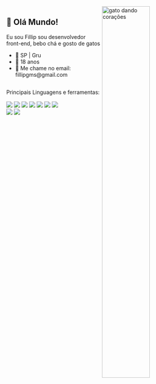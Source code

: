 <img align="right" alt="gato dando corações" src="https://i.imgur.com/KfjIaT1.gif" style="width: 50%; max-width: 300px">

## 👋 Olá Mundo!

Eu sou Fillip sou desenvolvedor front-end, bebo chá e gosto de gatos
<br />
<div>
  <ul>
    <li>📌 SP | Gru</li>
    <li>🧣 18 anos</li>
    <li>🎈 Me chame no email: fillipgms@gmail.com</li>
  </ul>
</div>

##
Principais Linguagens e ferramentas: <br />

<div style="display: inline_block">
    <img align="center" src="https://img.shields.io/badge/HTML5-E34F26?style=for-the-badge&logo=html5&logoColor=white">
      <img align="center" src="https://img.shields.io/badge/CSS3-1572B6?style=for-the-badge&logo=css3&logoColor=white">
      <img align="center" src="https://img.shields.io/badge/JavaScript-323330?style=for-the-badge&logo=javascript&logoColor=F7DF1E">
      <img align="center" src="https://img.shields.io/badge/TypeScript-007ACC?style=for-the-badge&logo=typescript&logoColor=white">
      <img align="center" src="https://img.shields.io/badge/React-20232A?style=for-the-badge&logo=react&logoColor=61DAFB">
      <img align="center" src="https://img.shields.io/badge/Next-black?style=for-the-badge&logo=next.js&logoColor=white">
      <img align="center" src="https://img.shields.io/badge/tailwindcss-%2338B2AC.svg?style=for-the-badge&logo=tailwind-css&logoColor=white">
    </div>
<div>
  <img align="center" src="https://github-readme-stats.vercel.app/api?username=fillipgms&hide=contribs,pr&theme=buefys">
    <img align="center" src="https://github-readme-stats.vercel.app/api/top-langs/?username=fillipgms&layout=compact&theme=buefy" />
</div>


